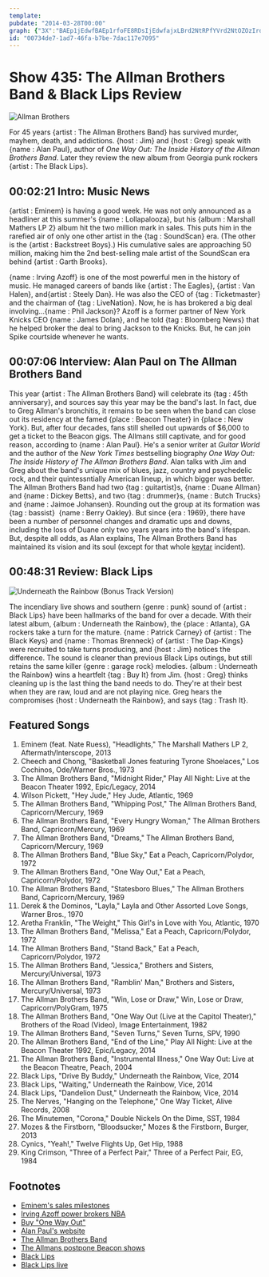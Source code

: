 ```yaml
---
template: 
pubdate: "2014-03-28T00:00"
graph: {"3X":"BAEp1jEdwfBAEp1rfoFE8RDsIjEdwfajxLBrd2NtRPfYVrd2NtOZOzIrd2NtISTb8rd2NtBEwfJrd2NtBLej8rd2NtIYLlOOZOzI","BU":"1Qw8hsKBFerB1BXsKBFeczNQ7sKBFeTKNXXsKBFertwatsKBFeBIXEJsKBFeBFEVasKBFeBFEVaP1GC5rtwatsn7DirB1BXsn7DiBMNqgczNQ7BMNqgTKNXX1Qw8h6IuT9","28V":"7udKtBLsPG7udKtBJK8K7udKtkKJyT7udKtBMvL0BMvL0c8jHtBMvL0DCDMl97qipBMvL0BMvL0BQsAM8EwVgc8jHtBAPajDCDMl97qipX6cfdBHm1GBQsAM"}
id: "00734de7-1ad7-46fa-b7be-7dac117e7095"
---
```






# Show 435: The Allman Brothers Band & Black Lips Review

![Allman Brothers](https://static.soundopinions.org/images/2014/allmanbros_web.jpg)

For 45 years {artist : The Allman Brothers Band} has survived murder, mayhem, death, and addictions. {host : Jim} and {host : Greg} speak with {name : Alan Paul}, author of *One Way Out: The Inside History of the Allman Brothers Band*. Later they review the new album from Georgia punk rockers {artist : The Black Lips}.



## 00:02:21 Intro: Music News

{artist : Eminem} is having a good week. He was not only announced as a headliner at this summer's {name : Lollapalooza}, but his {album : Marshall Mathers LP 2} album hit the two million mark in sales. This puts him in the rarefied air of only one other artist in the {tag : SoundScan} era. (The other is the {artist : Backstreet Boys}.) His cumulative sales are approaching 50 million, making him the 2nd best-selling male artist of the SoundScan era behind {artist : Garth Brooks}.

{name : Irving Azoff} is one of the most powerful men in the history of music. He managed careers of bands like {artist : The Eagles}, {artist : Van Halen}, and{artist : Steely Dan}. He was also the CEO of {tag : Ticketmaster} and the chairman of {tag : LiveNation}. Now, he is has brokered a big deal involving…{name : Phil Jackson}? Azoff is a former partner of New York Knicks CEO {name : James Dolan}, and he told {tag : Bloomberg News} that he helped broker the deal to bring Jackson to the Knicks. But, he can join Spike courtside whenever he wants.



## 00:07:06 Interview: Alan Paul on The Allman Brothers Band

This year {artist : The Allman Brothers Band} will celebrate its {tag : 45th anniversary}, and sources say this year may be the band's last. In fact, due to Greg Allman's bronchitis, it remains to be seen when the band can close out its residency at the famed {place : Beacon Theater} in {place : New York}. But, after four decades, fans still shelled out upwards of $6,000 to get a ticket to the Beacon gigs. The Allmans still captivate, and for good reason, according to {name : Alan Paul}. He's a senior writer at *Guitar World* and the author of the *New York Times* bestselling biography *One Way Out: The Inside History of The Allman Brothers Band*. Alan talks with Jim and Greg about the band's unique mix of blues, jazz, country and psychedelic rock, and their quintessntially American lineup, in which bigger was better. The Allman Brothers Band had two {tag : guitartist}s, {name : Duane Allman} and {name : Dickey Betts}, and two {tag : drummer}s, {name : Butch Trucks} and {name : Jaimoe Johansen}. Rounding out the group at its formation was {tag : bassist}  {name : Berry Oakley}. But since {era : 1969}, there have been a number of personnel changes and dramatic ups and downs, including the loss of Duane only two years years into the band's lifespan. But, despite all odds, as Alan explains, The Allman Brothers Band has maintained its vision and its soul (except for that whole [keytar](http://youtu.be/Cq4nx_Vvt_Y?t=2m14s) incident).



## 00:48:31 Review: Black Lips

![Underneath the Rainbow (Bonus Track Version)](https://static.soundopinions.org/assets/435/28V0.jpg)

The incendiary live shows and southern {genre : punk} sound of {artist : Black Lips} have been hallmarks of the band for over a decade. With their latest album, {album : Underneath the Rainbow}, the {place : Atlanta}, GA rockers take a turn for the mature. {name : Patrick Carney} of {artist : The Black Keys} and {name : Thomas Brenneck} of {artist : The Dap-Kings} were recruited to take turns producing, and {host : Jim} notices the difference. The sound is cleaner than previous Black Lips outings, but still retains the same killer {genre : garage rock} melodies. {album : Underneath the Rainbow} wins a heartfelt {tag : Buy It} from Jim.  {host : Greg} thinks cleaning up is the last thing the band needs to do. They're at their best when they are raw, loud and are not playing nice. Greg hears the compromises {host : Underneath the Rainbow}, and says {tag : Trash It}.



## Featured Songs

1. Eminem (feat. Nate Ruess), "Headlights," The Marshall Mathers LP 2, Aftermath/Interscope, 2013
2. Cheech and Chong, "Basketball Jones featuring Tyrone Shoelaces," Los Cochinos, Ode/Warner Bros., 1973
3. The Allman Brothers Band, "Midnight Rider," Play All Night: Live at the Beacon Theater 1992, Epic/Legacy, 2014
4. Wilson Pickett, "Hey Jude," Hey Jude, Atlantic, 1969
5. The Allman Brothers Band, "Whipping Post," The Allman Brothers Band, Capricorn/Mercury, 1969
6. The Allman Brothers Band, "Every Hungry Woman," The Allman Brothers Band, Capricorn/Mercury, 1969
7. The Allman Brothers Band, "Dreams," The Allman Brothers Band, Capricorn/Mercury, 1969
8. The Allman Brothers Band, "Blue Sky," Eat a Peach, Capricorn/Polydor, 1972
9. The Allman Brothers Band, "One Way Out," Eat a Peach, Capricorn/Polydor, 1972
10. The Allman Brothers Band, "Statesboro Blues," The Allman Brothers Band, Capricorn/Mercury, 1969
11. Derek & the Dominos, "Layla," Layla and Other Assorted Love Songs, Warner Bros., 1970
12. Aretha Franklin, "The Weight," This Girl's in Love with You, Atlantic, 1970
13. The Allman Brothers Band, "Melissa," Eat a Peach, Capricorn/Polydor, 1972
14. The Allman Brothers Band, "Stand Back," Eat a Peach, Capricorn/Polydor, 1972
15. The Allman Brothers Band, "Jessica," Brothers and Sisters, Mercury/Universal, 1973
16. The Allman Brothers Band, "Ramblin' Man," Brothers and Sisters, Mercury/Universal, 1973
17. The Allman Brothers Band, "Win, Lose or Draw," Win, Lose or Draw, Capricorn/PolyGram, 1975
18. The Allman Brothers Band, "One Way Out (Live at the Capitol Theater)," Brothers of the Road (Video), Image Entertainment, 1982
19. The Allman Brothers Band, "Seven Turns," Seven Turns, SPV, 1990
20. The Allman Brothers Band, "End of the Line," Play All Night: Live at the Beacon Theater 1992, Epic/Legacy, 2014
21. The Allman Brothers Band, "Instrumental Illness," One Way Out: Live at the Beacon Theatre, Peach, 2004
22. Black Lips, "Drive By Buddy," Underneath the Rainbow, Vice, 2014
23. Black Lips, "Waiting," Underneath the Rainbow, Vice, 2014
24. Black Lips, "Dandelion Dust," Underneath the Rainbow, Vice, 2014
25. The Nerves, "Hanging on the Telephone," One Way Ticket, Alive Records, 2008
26. The Minutemen, "Corona," Double Nickels On the Dime, SST, 1984
27. Mozes & the Firstborn, "Bloodsucker," Mozes & the Firstborn, Burger, 2013
28. Cynics, "Yeah!," Twelve Flights Up, Get Hip, 1988
29. King Crimson, "Three of a Perfect Pair," Three of a Perfect Pair, EG, 1984



## Footnotes

- [Eminem's sales milestones](http://www.billboard.com/articles/columns/the-juice/5944791/eminem-marks-sales-hot-100-milestones)
- [Irving Azoff power brokers NBA](http://www.bloomberg.com/news/2014-03-18/azoff-flexes-floor-seat-mafia-muscle-in-landing-phil-jackson.html)
- [Buy "One Way Out"](http://www.amazon.com/One-Way-Out-History-Brothers/dp/1250040493)
- [Alan Paul's website](http://alanpaul.net/)
- [The Allman Brothers Band](http://www.allmanbrothersband.com/‎)
- [The Allmans postpone Beacon shows](http://artsbeat.blogs.nytimes.com/2014/03/24/allman-brothers-postpone-remaining-beacon-shows/)
- [Black Lips](http://black-lips.com/)
- [Black Lips live](http://www.youtube.com/watch?v=WDIScX7YEn0)
